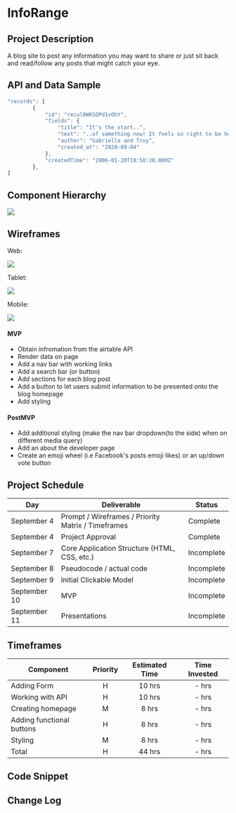 # InfoRange

## Project Description

A blog site to post any information you may want to share or just sit back and read/follow any posts that might catch your eye.

## API and Data Sample
```js
"records": [
        {
            "id": "recul0WKSOPd1vOhY",
            "fields": {
                "title": "It's the start..",
                "text": "..of something new! It feels so right to be here with you",
                "author": "Gabriella and Troy",
                "created_at": "2020-09-04"
            },
            "createdTime": "2006-01-20T18:50:20.000Z"
        },
]
```

## Component Hierarchy

<img src="https://i.imgur.com/2shBG0K.png">

## Wireframes

Web:

<img src="https://i.imgur.com/UaPLTvS.png">

Tablet:

<img src="https://i.imgur.com/6rhRtTt.png">

Mobile:

<img src="https://i.imgur.com/HpK6j2w.png">

#### MVP

- Obtain infromation from the airtable API
- Render data on page
- Add a nav bar with working links
- Add a search bar (or button)
- Add sections for each blog post
- Add a button to let users submit information to be presented onto the blog homepage
- Add styling

#### PostMVP

- Add additional styling (make the nav bar dropdown(to the side) when on different media query)
- Add an about the developer page
- Create an emoji wheel (i.e Facebook's posts emoji likes) or an up/down vote button

## Project Schedule

|  Day | Deliverable | Status
|---|---| ---|
|September 4| Prompt / Wireframes / Priority Matrix / Timeframes | Complete
|September 4| Project Approval | Complete
|September 7| Core Application Structure (HTML, CSS, etc.) | Incomplete
|September 8| Pseudocode / actual code | Incomplete
|September 9| Initial Clickable Model  | Incomplete
|September 10| MVP | Incomplete
|September 11| Presentations | Incomplete

## Timeframes

| Component | Priority | Estimated Time | Time Invested |
| --- | :---: |  :---: | :---: |
| Adding Form | H | 10 hrs| - hrs |
| Working with API | H | 10 hrs| - hrs |
| Creating homepage | M | 8 hrs | - hrs |
| Adding functional buttons | H | 8 hrs | - hrs |
| Styling | M | 8 hrs | - hrs |
| Total | H | 44 hrs| - hrs |

## Code Snippet

## Change Log
